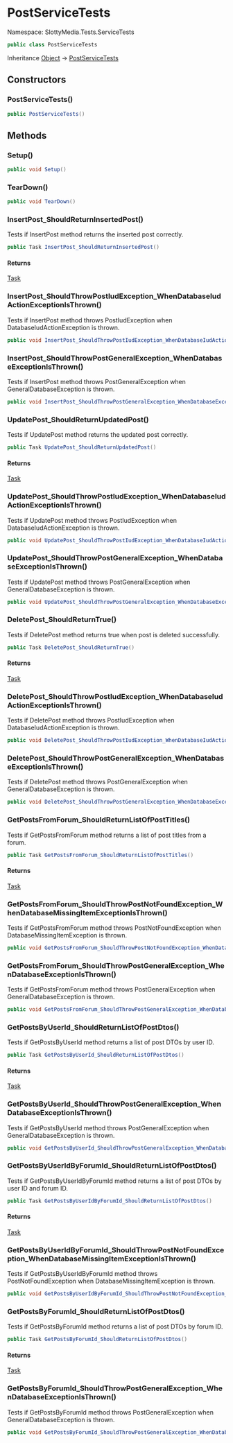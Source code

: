 # PostServiceTests

Namespace: SlottyMedia.Tests.ServiceTests

```csharp
public class PostServiceTests
```

Inheritance [Object](https://docs.microsoft.com/en-us/dotnet/api/system.object) → [PostServiceTests](./slottymedia.tests.servicetests.postservicetests.md)

## Constructors

### **PostServiceTests()**

```csharp
public PostServiceTests()
```

## Methods

### **Setup()**

```csharp
public void Setup()
```

### **TearDown()**

```csharp
public void TearDown()
```

### **InsertPost_ShouldReturnInsertedPost()**

Tests if InsertPost method returns the inserted post correctly.

```csharp
public Task InsertPost_ShouldReturnInsertedPost()
```

#### Returns

[Task](https://docs.microsoft.com/en-us/dotnet/api/system.threading.tasks.task)<br>

### **InsertPost_ShouldThrowPostIudException_WhenDatabaseIudActionExceptionIsThrown()**

Tests if InsertPost method throws PostIudException when DatabaseIudActionException is thrown.

```csharp
public void InsertPost_ShouldThrowPostIudException_WhenDatabaseIudActionExceptionIsThrown()
```

### **InsertPost_ShouldThrowPostGeneralException_WhenDatabaseExceptionIsThrown()**

Tests if InsertPost method throws PostGeneralException when GeneralDatabaseException is thrown.

```csharp
public void InsertPost_ShouldThrowPostGeneralException_WhenDatabaseExceptionIsThrown()
```

### **UpdatePost_ShouldReturnUpdatedPost()**

Tests if UpdatePost method returns the updated post correctly.

```csharp
public Task UpdatePost_ShouldReturnUpdatedPost()
```

#### Returns

[Task](https://docs.microsoft.com/en-us/dotnet/api/system.threading.tasks.task)<br>

### **UpdatePost_ShouldThrowPostIudException_WhenDatabaseIudActionExceptionIsThrown()**

Tests if UpdatePost method throws PostIudException when DatabaseIudActionException is thrown.

```csharp
public void UpdatePost_ShouldThrowPostIudException_WhenDatabaseIudActionExceptionIsThrown()
```

### **UpdatePost_ShouldThrowPostGeneralException_WhenDatabaseExceptionIsThrown()**

Tests if UpdatePost method throws PostGeneralException when GeneralDatabaseException is thrown.

```csharp
public void UpdatePost_ShouldThrowPostGeneralException_WhenDatabaseExceptionIsThrown()
```

### **DeletePost_ShouldReturnTrue()**

Tests if DeletePost method returns true when post is deleted successfully.

```csharp
public Task DeletePost_ShouldReturnTrue()
```

#### Returns

[Task](https://docs.microsoft.com/en-us/dotnet/api/system.threading.tasks.task)<br>

### **DeletePost_ShouldThrowPostIudException_WhenDatabaseIudActionExceptionIsThrown()**

Tests if DeletePost method throws PostIudException when DatabaseIudActionException is thrown.

```csharp
public void DeletePost_ShouldThrowPostIudException_WhenDatabaseIudActionExceptionIsThrown()
```

### **DeletePost_ShouldThrowPostGeneralException_WhenDatabaseExceptionIsThrown()**

Tests if DeletePost method throws PostGeneralException when GeneralDatabaseException is thrown.

```csharp
public void DeletePost_ShouldThrowPostGeneralException_WhenDatabaseExceptionIsThrown()
```

### **GetPostsFromForum_ShouldReturnListOfPostTitles()**

Tests if GetPostsFromForum method returns a list of post titles from a forum.

```csharp
public Task GetPostsFromForum_ShouldReturnListOfPostTitles()
```

#### Returns

[Task](https://docs.microsoft.com/en-us/dotnet/api/system.threading.tasks.task)<br>

### **GetPostsFromForum_ShouldThrowPostNotFoundException_WhenDatabaseMissingItemExceptionIsThrown()**

Tests if GetPostsFromForum method throws PostNotFoundException when DatabaseMissingItemException is thrown.

```csharp
public void GetPostsFromForum_ShouldThrowPostNotFoundException_WhenDatabaseMissingItemExceptionIsThrown()
```

### **GetPostsFromForum_ShouldThrowPostGeneralException_WhenDatabaseExceptionIsThrown()**

Tests if GetPostsFromForum method throws PostGeneralException when GeneralDatabaseException is thrown.

```csharp
public void GetPostsFromForum_ShouldThrowPostGeneralException_WhenDatabaseExceptionIsThrown()
```

### **GetPostsByUserId_ShouldReturnListOfPostDtos()**

Tests if GetPostsByUserId method returns a list of post DTOs by user ID.

```csharp
public Task GetPostsByUserId_ShouldReturnListOfPostDtos()
```

#### Returns

[Task](https://docs.microsoft.com/en-us/dotnet/api/system.threading.tasks.task)<br>

### **GetPostsByUserId_ShouldThrowPostGeneralException_WhenDatabaseExceptionIsThrown()**

Tests if GetPostsByUserId method throws PostGeneralException when GeneralDatabaseException is thrown.

```csharp
public void GetPostsByUserId_ShouldThrowPostGeneralException_WhenDatabaseExceptionIsThrown()
```

### **GetPostsByUserIdByForumId_ShouldReturnListOfPostDtos()**

Tests if GetPostsByUserIdByForumId method returns a list of post DTOs by user ID and forum ID.

```csharp
public Task GetPostsByUserIdByForumId_ShouldReturnListOfPostDtos()
```

#### Returns

[Task](https://docs.microsoft.com/en-us/dotnet/api/system.threading.tasks.task)<br>

### **GetPostsByUserIdByForumId_ShouldThrowPostNotFoundException_WhenDatabaseMissingItemExceptionIsThrown()**

Tests if GetPostsByUserIdByForumId method throws PostNotFoundException when DatabaseMissingItemException is thrown.

```csharp
public void GetPostsByUserIdByForumId_ShouldThrowPostNotFoundException_WhenDatabaseMissingItemExceptionIsThrown()
```

### **GetPostsByForumId_ShouldReturnListOfPostDtos()**

Tests if GetPostsByForumId method returns a list of post DTOs by forum ID.

```csharp
public Task GetPostsByForumId_ShouldReturnListOfPostDtos()
```

#### Returns

[Task](https://docs.microsoft.com/en-us/dotnet/api/system.threading.tasks.task)<br>

### **GetPostsByForumId_ShouldThrowPostGeneralException_WhenDatabaseExceptionIsThrown()**

Tests if GetPostsByForumId method throws PostGeneralException when GeneralDatabaseException is thrown.

```csharp
public void GetPostsByForumId_ShouldThrowPostGeneralException_WhenDatabaseExceptionIsThrown()
```
